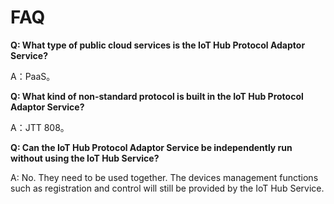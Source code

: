 # FAQ

**Q: What type of public cloud services is the IoT Hub Protocol Adaptor Service?**

A：PaaS。


**Q: What kind of non-standard protocol is built in the IoT Hub Protocol Adaptor Service?**

A：JTT 808。


**Q: Can the IoT Hub Protocol Adaptor Service be independently run without using the IoT Hub Service?**

A: No. They need to be used together. The devices management functions such as registration and control will still be provided by the IoT Hub Service.


